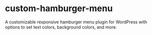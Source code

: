 # custom-hamburger-menu
A customizable responsive hamburger menu plugin for WordPress with options to set text colors, background colors, and more.
